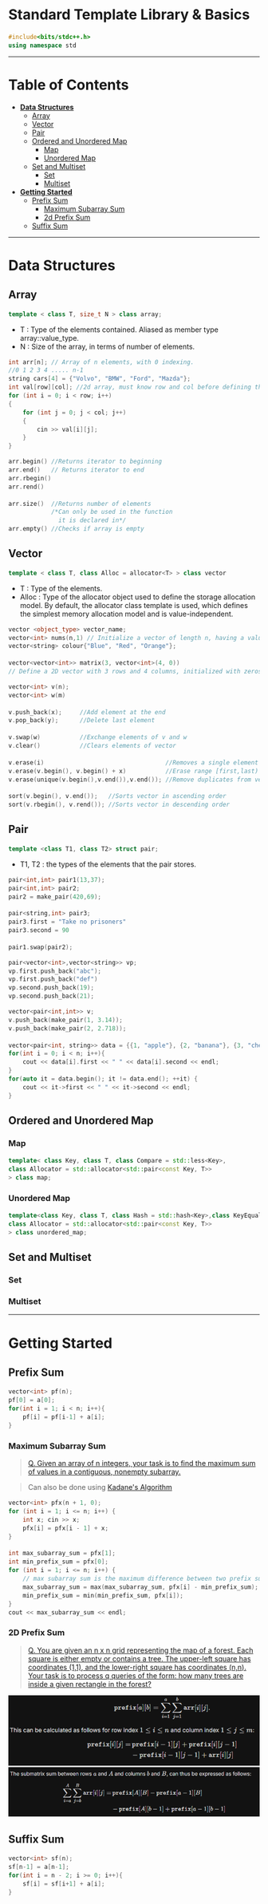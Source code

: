 # Standard Template Library & Basics
```c++
#include<bits/stdc++.h>
using namespace std
```
---
# Table of Contents
- **[Data Structures](#data-structures)**
    - [Array](#array)
    - [Vector](#vector)
    - [Pair](#pair)
    - [Ordered and Unordered Map](#ordered-and-unordered-map)
        - [Map](#map)
        - [Unordered Map](#unordered-map)
    - [Set and Multiset](#set-and-multiset)
        - [Set](#set)
        - [Multiset](#multiset)
- **[Getting Started](#getting-started)**
    - [Prefix Sum](#prefix-sum)
        - [Maximum Subarray Sum](#maximum-subarray-sum)
        - [2d Prefix Sum](#2d-prefix-sum)
    - [Suffix Sum](#suffix-sum)
---

# Data Structures

## Array
```c++
template < class T, size_t N > class array;
```
- T : Type of the elements contained. Aliased as member type array::value_type.
- N : Size of the array, in terms of number of elements.
```c++
int arr[n]; // Array of n elements, with 0 indexing.
//0 1 2 3 4 ..... n-1
string cars[4] = {"Volvo", "BMW", "Ford", "Mazda"};
int val[row][col]; //2d array, must know row and col before defining this
for (int i = 0; i < row; i++)                 
{
    for (int j = 0; j < col; j++)
    {
        cin >> val[i][j]; 
    }   
}
```
```c++
arr.begin() //Returns iterator to beginning
arr.end()   // Returns iterator to end
arr.rbegin() 
arr.rend()

arr.size()  //Returns number of elements 
            /*Can only be used in the function 
              it is declared in*/
arr.empty() //Checks if array is empty
```

## Vector
```c++
template < class T, class Alloc = allocator<T> > class vector
```
- T : Type of the elements.
- Alloc : Type of the allocator object used to define the storage allocation model. By default, the allocator class template is used, which defines the simplest memory allocation model and is value-independent.

```c++
vector <object_type> vector_name;
vector<int> nums(n,1) // Initialize a vector of length n, having a value 1
vector<string> colour{"Blue", "Red", "Orange"};

vector<vector<int>> matrix(3, vector<int>(4, 0))
// Define a 2D vector with 3 rows and 4 columns, initialized with zeros
```

```c++
vector<int> v(n);
vector<int> w(m)

v.push_back(x);     //Add element at the end
v.pop_back(y);      //Delete last element

v.swap(w)           //Exchange elements of v and w
v.clear()           //Clears elements of vector

v.erase(i)                                  //Removes a single element 
v.erase(v.begin(), v.begin() + x)           //Erase range [first,last)
v.erase(unique(v.begin(),v.end()),v.end()); //Remove duplicates from vector

sort(v.begin(), v.end());   //Sorts vector in ascending order
sort(v.rbegin(), v.rend()); //Sorts vector in descending order
```

## Pair
```c++
template <class T1, class T2> struct pair;
```
- T1, T2 : the types of the elements that the pair stores.
```c++
pair<int,int> pair1(13,37);
pair<int,int> pair2;
pair2 = make_pair(420,69);

pair<string,int> pair3;
pair3.first = "Take no prisoners"
pair3.second = 90

pair1.swap(pair2);
```
```c++
pair<vector<int>,vector<string>> vp;
vp.first.push_back("abc");
vp.first.push_back("def")
vp.second.push_back(19);
vp.second.push_back(21);  
```
```c++
vector<pair<int,int>> v;
v.push_back(make_pair(1, 3.14));
v.push_back(make_pair(2, 2.718));

vector<pair<int, string>> data = {{1, "apple"}, {2, "banana"}, {3, "cherry"}};
for(int i = 0; i < n; i++){
    cout << data[i].first << " " << data[i].second << endl;
}
for(auto it = data.begin(); it != data.end(); ++it) {
    cout << it->first << " " << it->second << endl;
}
```


## Ordered and Unordered Map
### Map
```c++
template< class Key, class T, class Compare = std::less<Key>,
class Allocator = std::allocator<std::pair<const Key, T>>
> class map;
```
### Unordered Map
```c++
template<class Key, class T, class Hash = std::hash<Key>,class KeyEqual = std::equal_to<Key>,
class Allocator = std::allocator<std::pair<const Key, T>>
> class unordered_map;
```
## Set and Multiset

### Set


### Multiset

---
# Getting Started

## Prefix Sum
```c++
vector<int> pf(n);
pf[0] = a[0];
for(int i = 1; i < n; i++){
    pf[i] = pf[i-1] + a[i];
}
```
### Maximum Subarray Sum
> [Q. Given an array of n integers, your task is to find the maximum sum of values in a contiguous, nonempty subarray.
](https://cses.fi/problemset/task/1643)

>Can also be done using [Kadane's Algorithm](https://en.wikipedia.org/wiki/Maximum_subarray_problem#Kadane's_algorithm)
```c++
vector<int> pfx(n + 1, 0);  
for (int i = 1; i <= n; i++) {
    int x; cin >> x;
    pfx[i] = pfx[i - 1] + x;  
}

int max_subarray_sum = pfx[1];
int min_prefix_sum = pfx[0];
for (int i = 1; i <= n; i++) {
    // max subarray sum is the maximum difference between two prefix sums
    max_subarray_sum = max(max_subarray_sum, pfx[i] - min_prefix_sum);
    min_prefix_sum = min(min_prefix_sum, pfx[i]);
}
cout << max_subarray_sum << endl;
```

### 2D Prefix Sum
> [Q. You are given an n x n grid representing the map of a forest. Each square is either empty or contains a tree. The upper-left square has coordinates (1,1), and the lower-right square has coordinates (n,n). Your task is to process q queries of the form: how many trees are inside a given rectangle in the forest?
](https://cses.fi/problemset/task/1652)

![2d prefix sum](/images/2dprefixsum.png)
![Submatrix sum](/images/submatrixsum.png)

## Suffix Sum
```c++
vector<int> sf(n);
sf[n-1] = a[n-1];
for(int i = n - 2; i >= 0; i++){
    sf[i] = sf[i+1] + a[i];
}
```

